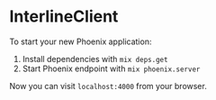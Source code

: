 # InterlineClient

To start your new Phoenix application:

1. Install dependencies with `mix deps.get`
2. Start Phoenix endpoint with `mix phoenix.server`

Now you can visit `localhost:4000` from your browser.
